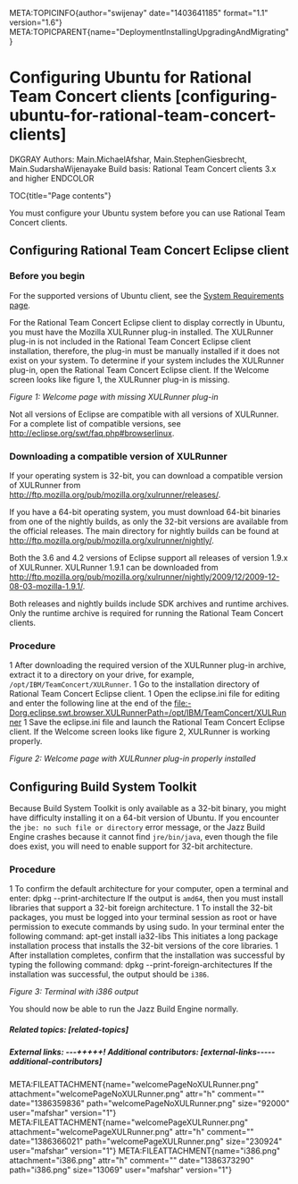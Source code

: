 META:TOPICINFO{author="swijenay" date="1403641185" format="1.1"
version="1.6"}
META:TOPICPARENT{name="DeploymentInstallingUpgradingAndMigrating"}

# Configuring Ubuntu for Rational Team Concert clients [configuring-ubuntu-for-rational-team-concert-clients]

DKGRAY Authors: Main.MichaelAfshar, Main.StephenGiesbrecht,
Main.SudarshaWijenayake Build basis: Rational Team Concert clients 3.x
and higher ENDCOLOR

TOC{title="Page contents"}

You must configure your Ubuntu system before you can use Rational Team
Concert clients.

## Configuring Rational Team Concert Eclipse client

### Before you begin

For the supported versions of Ubuntu client, see the [System
Requirements page](DeploymentInstallingUpgradingAndMigrating).

For the Rational Team Concert Eclipse client to display correctly in
Ubuntu, you must have the Mozilla XULRunner plug-in installed. The
XULRunner plug-in is not included in the Rational Team Concert Eclipse
client installation, therefore, the plug-in must be manually installed
if it does not exist on your system. To determine if your system
includes the XULRunner plug-in, open the Rational Team Concert Eclipse
client. If the Welcome screen looks like figure 1, the XULRunner plug-in
is missing.

*Figure 1: Welcome page with missing XULRunner plug-in*

Not all versions of Eclipse are compatible with all versions of
XULRunner. For a complete list of compatible versions, see
<http://eclipse.org/swt/faq.php#browserlinux>.

### Downloading a compatible version of XULRunner

If your operating system is 32-bit, you can download a compatible
version of XULRunner from
<http://ftp.mozilla.org/pub/mozilla.org/xulrunner/releases/>.

If you have a 64-bit operating system, you must download 64-bit binaries
from one of the nightly builds, as only the 32-bit versions are
available from the official releases. The main directory for nightly
builds can be found at
<http://ftp.mozilla.org/pub/mozilla.org/xulrunner/nightly/>.

Both the 3.6 and 4.2 versions of Eclipse support all releases of version
1.9.x of XULRunner. XULRunner 1.9.1 can be downloaded from
<http://ftp.mozilla.org/pub/mozilla.org/xulrunner/nightly/2009/12/2009-12-08-03-mozilla-1.9.1/>.

Both releases and nightly builds include SDK archives and runtime
archives. Only the runtime archive is required for running the Rational
Team Concert clients.

### Procedure

1 After downloading the required version of the XULRunner plug-in
archive, extract it to a directory on your drive, for example,
`/opt/IBM/TeamConcert/XULRunner`. 1 Go to the installation directory of
Rational Team Concert Eclipse client. 1 Open the eclipse.ini file for
editing and enter the following line at the end of the
<file:-Dorg.eclipse.swt.browser.XULRunnerPath=/opt/IBM/TeamConcert/XULRunner>
1 Save the eclipse.ini file and launch the Rational Team Concert Eclipse
client. If the Welcome screen looks like figure 2, XULRunner is working
properly.

*Figure 2: Welcome page with XULRunner plug-in properly installed*

## Configuring Build System Toolkit

Because Build System Toolkit is only available as a 32-bit binary, you
might have difficulty installing it on a 64-bit version of Ubuntu. If
you encounter the `jbe: no such file or directory` error message, or the
Jazz Build Engine crashes because it cannot find `jre/bin/java`, even
though the file does exist, you will need to enable support for 32-bit
architecture.

### Procedure

1 To confirm the default architecture for your computer, open a terminal
and enter: dpkg --print-architecture If the output is `amd64`, then you
must install libraries that support a 32-bit foreign architecture. 1 To
install the 32-bit packages, you must be logged into your terminal
session as root or have permission to execute commands by using sudo. In
your terminal enter the following command: apt-get install ia32-libs
This initiates a long package installation process that installs the
32-bit versions of the core libraries. 1 After installation completes,
confirm that the installation was successful by typing the following
command: dpkg --print-foreign-architectures If the installation was
successful, the output should be `i386`.

*Figure 3: Terminal with i386 output*

You should now be able to run the Jazz Build Engine normally.

##### Related topics: [related-topics]

##### External links: ---+++++! Additional contributors: [external-links-----additional-contributors]

META:FILEATTACHMENT{name="welcomePageNoXULRunner.png"
attachment="welcomePageNoXULRunner.png" attr="h" comment=""
date="1386359836" path="welcomePageNoXULRunner.png" size="92000"
user="mafshar" version="1"}
META:FILEATTACHMENT{name="welcomePageXULRunner.png"
attachment="welcomePageXULRunner.png" attr="h" comment=""
date="1386366021" path="welcomePageXULRunner.png" size="230924"
user="mafshar" version="1"} META:FILEATTACHMENT{name="i386.png"
attachment="i386.png" attr="h" comment="" date="1386373290"
path="i386.png" size="13069" user="mafshar" version="1"}
